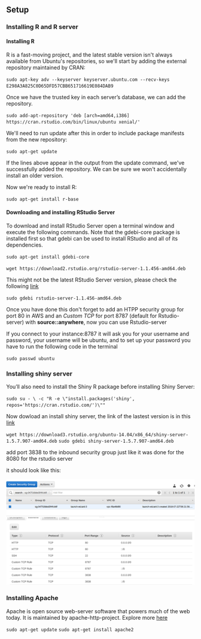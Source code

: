 ## Setup

### Installing R and R server

#### Installing R

R is a fast-moving project, and the latest stable version isn't always available from Ubuntu's repositories, so we'll start by adding the external repository maintained by CRAN:

`sudo apt-key adv --keyserver keyserver.ubuntu.com --recv-keys E298A3A825C0D65DFD57CBB651716619E084DAB9`

Once we have the trusted key in each server’s database, we can add the repository.

`sudo add-apt-repository 'deb [arch=amd64,i386] https://cran.rstudio.com/bin/linux/ubuntu xenial/'`

We'll need to run update after this in order to include package manifests from the new repository:

`sudo apt-get update`

If the lines above appear in the output from the update command, we've successfully added the repository. We can be sure we won't accidentally install an older version.

Now we're ready to install R:

`sudo apt-get install r-base`

#### Downloading and installing RStudio Server

To download and install RStudio Server open a terminal window and execute the following commands. Note that the gdebi-core package is installed first so that gdebi can be used to install RStudio and all of its dependencies.

`sudo apt-get install gdebi-core`

`wget https://download2.rstudio.org/rstudio-server-1.1.456-amd64.deb`

This might not be the latest RStudio Server version, please check the following [link](https://www.rstudio.com/products/rstudio/download-server/)

`sudo gdebi rstudio-server-1.1.456-amd64.deb`

Once you have done this don't forget to add an HTPP security group for port 80 in AWS and an *Custom TCP* for port 8787 (default for Rstudio-server) with **source::anywhere**, now you can use Rstudio-server

If you connect to your instance:8787 it will ask you for your username and password, your username will be ubuntu, and to set up your password you have to run the following code in the terminal

`sudo passwd ubuntu`

### Installing shiny server

You’ll also need to install the Shiny R package before installing Shiny Server:

 `sudo su - \ -c "R -e \"install.packages('shiny', repos='https://cran.rstudio.com/')\""`

Now dowload an install shiny server, the link of the lastest version is in this [link](https://www.rstudio.com/products/shiny/download-server/)

`wget https://download3.rstudio.org/ubuntu-14.04/x86_64/shiny-server-1.5.7.907-amd64.deb`
`sudo gdebi shiny-server-1.5.7.907-amd64.deb`

add port 3838 to the inbound security group just like it was done for the 8080 for the rstudio server

it should look like this:

![TCPRules](TCPRules.png)

### Installing Apache

Apache is open source web-server software that powers much of the web today. It is maintained by apache-http-project. Explore more [here](https://httpd.apache.org/)

`sudo apt-get update`
`sudo apt-get install apache2`
